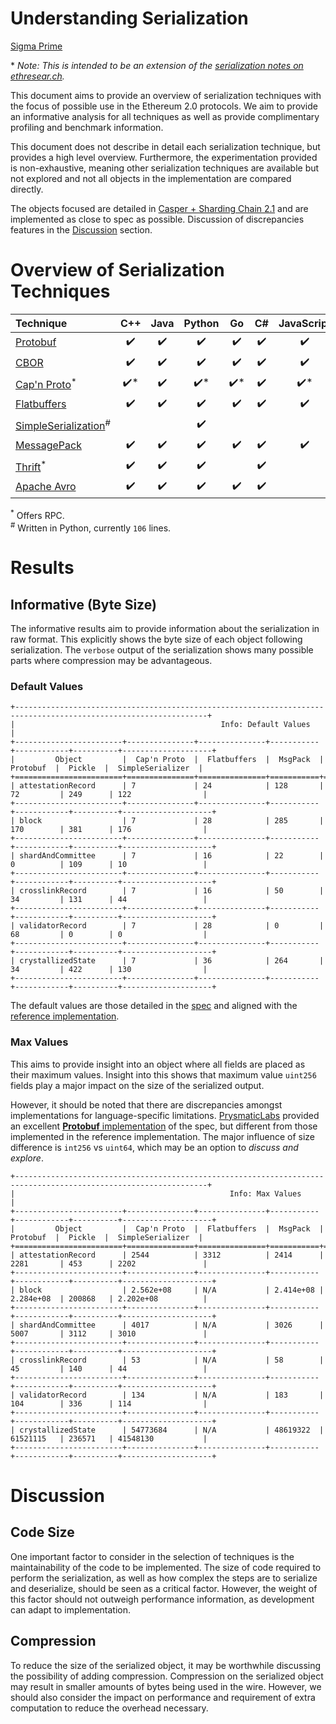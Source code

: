 # Understanding Serialization

[Sigma Prime](https://sigmaprime.io)

\* *Note: This is intended to be an extension of the [serialization notes on ethresear.ch](https://notes.ethereum.org/s/BykWongrm).*


This document aims to provide an overview of serialization techniques with the
focus of possible use in the Ethereum 2.0 protocols. We aim to provide an
informative analysis for all techniques as well as provide complimentary
profiling and benchmark information.

This document does not describe in detail each serialization technique, but
provides a high level overview. Furthermore, the experimentation provided is
non-exhaustive, meaning other serialization techniques are available but not
explored and not all objects in the implementation are compared directly.

The objects focused are detailed in [Casper + Sharding Chain
2.1](https://notes.ethereum.org/SCIg8AH5SA-O4C1G1LYZHQ?view) and are
implemented as close to spec as possible. Discussion of discrepancies features
in the [Discussion](#discussion) section.

# Overview of Serialization Techniques

| Technique                                                                                                                      |          C++         |        Java        |        Python        |          Go          |         C#         |      JavaScript      |         Rust         |
|:-------------------------------------------------------------------------------------------------------------------------------|:--------------------:|:------------------:|:--------------------:|:--------------------:|:------------------:|:--------------------:|:--------------------:|
| [Protobuf](https://developers.google.com/protocol-buffers/)                                                                    |  :heavy_check_mark:  | :heavy_check_mark: |  :heavy_check_mark:  |  :heavy_check_mark:  | :heavy_check_mark: |  :heavy_check_mark:  |  :heavy_check_mark:  |
| [CBOR](http://cbor.io/)                                                                                                        |  :heavy_check_mark:  | :heavy_check_mark: |  :heavy_check_mark:  |  :heavy_check_mark:  | :heavy_check_mark: |  :heavy_check_mark:  |  :heavy_check_mark:  |
| [Cap'n Proto](https://capnproto.org/)<sup>\*</sup>                                                                             | :heavy_check_mark:\* | :heavy_check_mark: | :heavy_check_mark:\* | :heavy_check_mark:\* | :heavy_check_mark: | :heavy_check_mark:\* | :heavy_check_mark:\* |
| [Flatbuffers](https://google.github.io/flatbuffers/)                                                                           |  :heavy_check_mark:  | :heavy_check_mark: |  :heavy_check_mark:  |  :heavy_check_mark:  | :heavy_check_mark: |  :heavy_check_mark:  |                      |
| [SimpleSerialization](https://github.com/ethereum/beacon_chain/blob/master/beacon_chain/utils/simpleserialize.py)<sup>\#</sup> |                      |                    |  :heavy_check_mark:  |                      |                    |                      |                      |
| [MessagePack](https://msgpack.org/index.html)                                                                                  |  :heavy_check_mark:  | :heavy_check_mark: |  :heavy_check_mark:  |  :heavy_check_mark:  | :heavy_check_mark: |  :heavy_check_mark:  |  :heavy_check_mark:  |
| [Thrift](https://github.com/facebook/fbthrift)<sup>\*</sup>                                                                    |  :heavy_check_mark:  | :heavy_check_mark: |  :heavy_check_mark:  |                      | :heavy_check_mark: |                      |                      |
| [Apache Avro](https://avro.apache.org/docs/current/)                                                                           |  :heavy_check_mark:  | :heavy_check_mark: |  :heavy_check_mark:  |  :heavy_check_mark:  | :heavy_check_mark: |                      |                      |

<sup>\*</sup> Offers RPC.\
<sup>\#</sup> Written in Python, currently `106` lines.

# Results

## Informative (Byte Size)

The informative results aim to provide information about the serialization in
raw format. This explicitly shows the byte size of each object following
serialization. The `verbose` output of the serialization shows many possible
parts where compression may be advantageous.

### Default Values

```
+-----------------------------------------------------------------------------------------------------------------+
|                                              Info: Default Values                                               |
+------------------------+---------------+---------------+-----------+------------+----------+--------------------+
|         Object         |  Cap'n Proto  |  Flatbuffers  |  MsgPack  |  Protobuf  |  Pickle  |  SimpleSerializer  |
+========================+===============+===============+===========+============+==========+====================+
| attestationRecord      | 7             | 24            | 128       | 72         | 249      | 122                |
+------------------------+---------------+---------------+-----------+------------+----------+--------------------+
| block                  | 7             | 28            | 285       | 170        | 381      | 176                |
+------------------------+---------------+---------------+-----------+------------+----------+--------------------+
| shardAndCommittee      | 7             | 16            | 22        | 0          | 109      | 10                 |
+------------------------+---------------+---------------+-----------+------------+----------+--------------------+
| crosslinkRecord        | 7             | 16            | 50        | 34         | 131      | 44                 |
+------------------------+---------------+---------------+-----------+------------+----------+--------------------+
| validatorRecord        | 7             | 28            | 0         | 68         | 0        | 0                  |
+------------------------+---------------+---------------+-----------+------------+----------+--------------------+
| crystallizedState      | 7             | 36            | 264       | 34         | 422      | 130                |
+------------------------+---------------+---------------+-----------+------------+----------+--------------------+
```

The default values are those detailed in the
[spec](https://notes.ethereum.org/SCIg8AH5SA-O4C1G1LYZHQ?view) and aligned with
the [reference implementation](https://github.com/ethereum/beacon_chain).


### Max Values

This aims to provide insight into an object where all fields are placed as
their maximum values. Insight into this shows that maximum value `uint256` fields
play a major impact on the size of the serialized output.

However, it should be noted that there are discrepancies amongst implementations
for language-specific limitations. [PrysmaticLabs](https://prysmaticlabs.com/) provided
an excellent [**Protobuf**
implementation](https://github.com/prysmaticlabs/prysm/blob/master/proto/beacon/p2p/v1/messages.proto)
of the spec, but different from those implemented
in the reference implementation. The major influence of size difference is
``int256`` vs ``uint64``, which may be an option to *discuss and explore*.


```
+-----------------------------------------------------------------------------------------------------------------+
|                                                Info: Max Values                                                 |
+------------------------+---------------+---------------+-----------+------------+----------+--------------------+
|         Object         |  Cap'n Proto  |  Flatbuffers  |  MsgPack  |  Protobuf  |  Pickle  |  SimpleSerializer  |
+========================+===============+===============+===========+============+==========+====================+
| attestationRecord      | 2544          | 3312          | 2414      | 2281       | 453      | 2202               |
+------------------------+---------------+---------------+-----------+------------+----------+--------------------+
| block                  | 2.562e+08     | N/A           | 2.414e+08 | 2.284e+08  | 200868   | 2.202e+08          |
+------------------------+---------------+---------------+-----------+------------+----------+--------------------+
| shardAndCommittee      | 4017          | N/A           | 3026      | 5007       | 3112     | 3010               |
+------------------------+---------------+---------------+-----------+------------+----------+--------------------+
| crosslinkRecord        | 53            | N/A           | 58        | 45         | 140      | 44                 |
+------------------------+---------------+---------------+-----------+------------+----------+--------------------+
| validatorRecord        | 134           | N/A           | 183       | 104        | 336      | 114                |
+------------------------+---------------+---------------+-----------+------------+----------+--------------------+
| crystallizedState      | 54773684      | N/A           | 48619322  | 61521115   | 236571   | 41548130           |
+------------------------+---------------+---------------+-----------+------------+----------+--------------------+

```


# Discussion

## Code Size

One important factor to consider in the selection of techniques is the
maintainability of the code to be implemented. The size of code required to
perform the serialization, as well as how complex the steps are to serialize
and deserialize, should be seen as a critical factor. However, the weight of
this factor should not outweigh performance information, as development can
adapt to implementation.

## Compression

To reduce the size of the serialized object, it may be worthwhile discussing
the possibility of adding compression. Compression on the serialized object may
result in smaller amounts of bytes being used in the wire. However, we should
also consider the impact on performance and requirement of extra computation to
reduce the overhead necessary.

